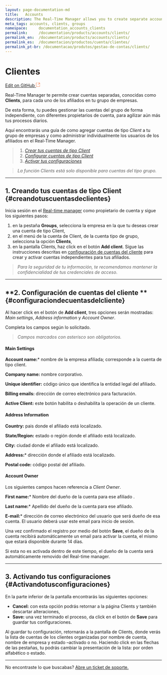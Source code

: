 ```yaml
---
layout: page-documentation-md
title:   Accounts
description: The Real-Time Manager allows you to create separate accounts, called **Clients**, for each of the affiliates in your group of companies.
meta_tags: accounts, clients, groups
namespace:     documentation_accounts_clients
permalink:     /documentation/products/accounts/clients/ 
permalink_en:  /documentation/products/accounts/clients/
permalink_es:  /documentacion/productos/cuenta/clientes/
permalink_pt-br: /documentacao/produtos/gestao-de-contas/clients/
---
```

# Clientes 

[Edit on GitHub <svg width="14" height="14" xmlns="http://www.w3.org/2000/svg"><g fill="none" stroke="#F3652B"><path d="M4.81.71H.672v11.43H12.1V8.001" stroke-width=".8"/><path d="M6.87.786h5.155V5.94M6.31 6.5L12.026.786"/></g></svg>](https://github.com/aziontech/docs_en/edit/master/clients/2021-03-26-index.md)

Real-Time Manager te permite crear cuentas separadas, conocidas como **Clients**, para cada uno de los afiliados en tu grupo de empresas.

De esta forma, tu puedes gestionar las cuentas del grupo de forma independiente, con diferentes propietarios de cuenta, para agilizar aún más tus procesos diarios. 

Aquí encontrarás una guía de como agregar cuentas de tipo *Client* a tu grupo de empresas y como administrar individualmente los usuarios de los afiliados en el Real-Time Manager.

> 1. [*Crear tus cuentas de tipo Client*](#creandotuscuentasdeclientes)
> 2. [*Configurar cuentas de tipo Client*](#configuraciondecuentasdelcliente)
> 3. [*Activar tus configuraciones*](#Activandotusconfiguraciones)

> *La función Clients está solo disponible para cuentas del tipo grupo.*

------

## **1. Creando tus cuentas de tipo Client** {#creandotuscuentasdeclientes}

Inicia sesión en el [Real-time manager](https://manager.azion.com/) como propietario de cuenta y sigue los siguientes pasos:

1. en la pestaña **Groups**, selecciona la empresa en la que tu deseas crear una cuenta de tipo Client,
2. en el menú de la cuenta de Client, de la cuenta tipo de grupo, selecciona la opción **Clients**,
3. en la pantalla Clients, haz click en el botón **Add client**. Sigue las instrucciones descritas en [configuración de cuentas del cliente](#configuraciondecuentasdelcliente) para crear y activar cuentas independientes para tus afiliados.

> *Para la seguridad de tu información, te recomendamos mantener la confidencialidad de tus credenciales de acceso*.

------

## **2. Configuración de cuentas del cliente ** {#configuraciondecuentasdelcliente}

Al hacer click en el botón de **Add client**, tres opciones serán mostradas: *Main settings*, *Address information* y *Account Owner*. 

Completa los campos según lo solicitado.

> *Campos marcados con asterisco son obligatorios.*

#### **Main Settings**

**Account name:*** nombre de la empresa afiliada;  corresponde a la cuenta de tipo client.

**Company name:** nombre corporativo.

**Unique identifier:** código único que identifica la entidad legal del afiliado.

**Billing emails:** dirección de correo electrónico para facturación.

**Active Client:** este botón habilita o deshabilita la operación de un cliente.

#### **Address Information**

**Country:** pais donde el afiliado está localizado.

**State/Region:** estado o región donde el afiliado está localizado.

**City:** ciudad donde el afiliado está localizado.

**Address:*** dirección donde el afiliado está localizado.

**Postal code:** código postal del afiliado.

#### **Account Owner**

Los siguientes campos hacen referencia a *Client Owner*.

**First name:***  Nombre del dueño de la cuenta para ese afiliado .

**Last name:***  Apellido del dueño de la cuenta para ese afiliado.

**E-mail:***  dirección de correo electrónico del usuario que será dueño de esa cuenta. El usuario deberá usar este email para inicio de sesión. 

Una vez confirmado el registro por medio del botón **Save**, el dueño de la cuenta recibirá automáticamente un email para activar la cuenta, el mismo que estará disponible durante 14 días.

Si esta no es activada dentro de este tiempo, el dueño de la cuenta será automáticamente removido del Real-time manager.

------

## **3. Activando tus configuraciones** {#Activandotusconfiguraciones}

En la parte inferior de la pantalla encontrarás las siguientes opciones:

- **Cancel:** con esta opción podrás retornar a la página Clients y también descartar alteraciones,
- **Save:** una vez terminado el proceso, da click en el botón de **Save** para guardar tus configuraciones. 

Al guardar tu configuración, retornarás a la pantalla de Clients, donde verás la lista de cuentas de los clientes organizadas por nombre de cuenta, nombre de empresa y estado –activado o no. Haciendo click en las flechas de las pestañas, tu podrás cambiar la presentación de la lista: por orden alfabético o estado.

------

No encontraste lo que buscabas? [Abre un ticket de soporte.](https://tickets.azion.com/)
